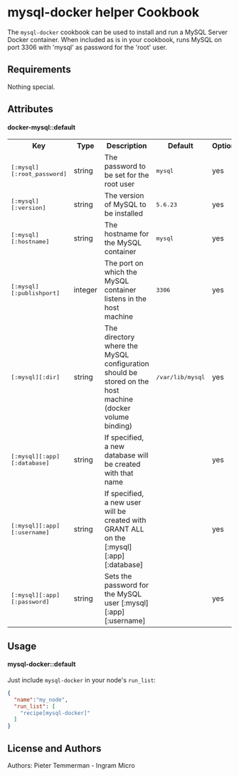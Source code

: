 mysql-docker helper Cookbook
============================

The `mysql-docker` cookbook can be used to install and run a MySQL Server Docker container.
When included as is in your cookbook, runs MySQL on port 3306 with 'mysql' as password for the 'root' user.

Requirements
------------

Nothing special.


Attributes
----------
#### docker-mysql::default
<table>
  <tr>
    <th>Key</th>
    <th>Type</th>
    <th>Description</th>
    <th>Default</th>
    <th>Optional</th>
  </tr>
  <tr>
    <td><tt>[:mysql][:root_password]</tt></td>
    <td>string</td>
    <td>The password to be set for the root user</td>
    <td><tt>mysql</tt></td>
    <td>yes</td>
  </tr>
  <tr>
    <td><tt>[:mysql][:version]</tt></td>
    <td>string</td>
    <td>The version of MySQL to be installed</td>
    <td><tt>5.6.23</tt></td>
    <td>yes</td>
  </tr>
  <tr>
    <td><tt>[:mysql][:hostname]</tt></td>
    <td>string</td>
    <td>The hostname for the MySQL container</td>
    <td><tt>mysql</tt></td>
    <td>yes</td>
  </tr>
  <tr>
    <td><tt>[:mysql][:publishport]</tt></td>
    <td>integer</td>
    <td>The port on which the MySQL container listens in the host machine</td>
    <td><tt>3306</tt></td>
    <td>yes</td>
  </tr>
  <tr>
    <td><tt>[:mysql][:dir]</tt></td>
    <td>string</td>
    <td>The directory where the MySQL configuration should be stored on the host machine (docker volume binding)</td>
    <td><tt>/var/lib/mysql</tt></td>
    <td>yes</td>
  </tr>
  <tr>
    <td><tt>[:mysql][:app][:database]</tt></td>
    <td>string</td>
    <td>If specified, a new database will be created with that name</td>
    <td><tt></tt></td>
    <td>yes</td>
  </tr>
  <tr>
    <td><tt>[:mysql][:app][:username]</tt></td>
    <td>string</td>
    <td>If specified, a new user will be created with GRANT ALL on the [:mysql][:app][:database]</td>
    <td><tt></tt></td>
    <td>yes</td>
  </tr>
  <tr>
    <td><tt>[:mysql][:app][:password]</tt></td>
    <td>string</td>
    <td>Sets the password for the MySQL user [:mysql][:app][:username]</td>
    <td><tt></tt></td>
    <td>yes</td>
  </tr>
</table>


Usage
-----
#### mysql-docker::default

Just include `mysql-docker` in your node's `run_list`:

```json
{
  "name":"my_node",
  "run_list": [
    "recipe[mysql-docker]"
  ]
}
```

License and Authors
-------------------
Authors: Pieter Temmerman - Ingram Micro

